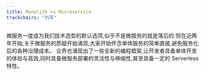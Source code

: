 ```yaml
---
title: Monolith vs Microservice
trackchairs: "刘军"
---
```

微服务一度成为我们技术选型的默认选项,似乎不是微服务的就是落后的.但在近两年开始,关于微服务的质疑开始涌现,大家开始怀念单体服务的简单直接,避免服务化后的各种治理成本。
业界也涌现出了一些全新的编程框架,让开发者具备单体开发的体验与高效,同时具备微服务部署的灵活性与伸缩性,甚至具备一定的 Serverless 特性。
